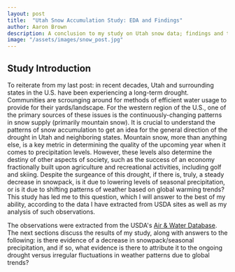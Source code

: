 ```yaml
---
layout: post
title:  "Utah Snow Accumulation Study: EDA and Findings"
author: Aaron Brown
description: A conclusion to my study on Utah snow data; findings and takeaways.
image: "/assets/images/snow_post.jpg"
--- 
```


## Study Introduction

To reiterate from my last post: in recent decades, Utah and surrounding states in the U.S. have been experiencing a long-term drought. Communities are scrounging around for methods of efficient water usage to provide for their yards/landscape. For the western region of the U.S., one of the primary sources of these issues is the continuously-changing patterns in snow supply (primarily mountain snow). It is crucial to understand the patterns of snow accumulation to get an idea for the general direction of the drought in Utah and neighboring states. Mountain snow, more than anything else, is a key metric in determining the quality of the upcoming year when it comes to precipitation levels. However, these levels also determine the destiny of other aspects of society, such as the success of an economy fractionally built upon agriculture and recreational activities, including golf and skiing. Despite the surgeance of this drought, if there is, truly, a steady decrease in snowpack, is it due to lowering levels of seasonal precipitation, or is it due to shifting patterns of weather based on global warming trends? This study has led me to this question, which I will answer to the best of my ability, according to the data I have extracted from USDA sites as well as my analysis of such observations.

The observations were extracted from the USDA's [Air & Water Database](https://wcc.sc.egov.usda.gov/nwcc/snow-course-sites.jsp?state=UT). The next sections discuss the results of my study, along with answers to the following: is there evidence of a decrease in snowpack/seasonal precipitation, and if so, what evidence is there to attribute it to the ongoing drought versus irregular fluctuations in weather patterns due to global trends?